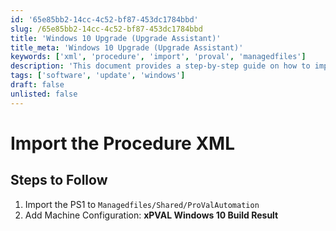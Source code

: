 ```yaml
---
id: '65e85bb2-14cc-4c52-bf87-453dc1784bbd'
slug: /65e85bb2-14cc-4c52-bf87-453dc1784bbd
title: 'Windows 10 Upgrade (Upgrade Assistant)'
title_meta: 'Windows 10 Upgrade (Upgrade Assistant)'
keywords: ['xml', 'procedure', 'import', 'proval', 'managedfiles']
description: 'This document provides a step-by-step guide on how to import the Procedure XML and PS1 file for ProVal Automation, including the addition of machine configuration for Windows 10 Build Result.'
tags: ['software', 'update', 'windows']
draft: false
unlisted: false
---
```


# Import the Procedure XML

## Steps to Follow

1. Import the PS1 to `Managedfiles/Shared/ProValAutomation`
2. Add Machine Configuration: **xPVAL Windows 10 Build Result**


